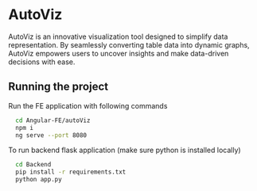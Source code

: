# AutoViz
AutoViz is an innovative visualization tool designed to simplify data representation. By seamlessly converting table data into dynamic graphs, AutoViz empowers users to uncover insights and make data-driven decisions with ease.


## Running the project

Run the FE application with following commands

```bash
  cd Angular-FE/autoViz
  npm i
  ng serve --port 8080
```

To run backend flask application (make sure python is installed locally)

```bash
  cd Backend
  pip install -r requirements.txt
  python app.py
```
